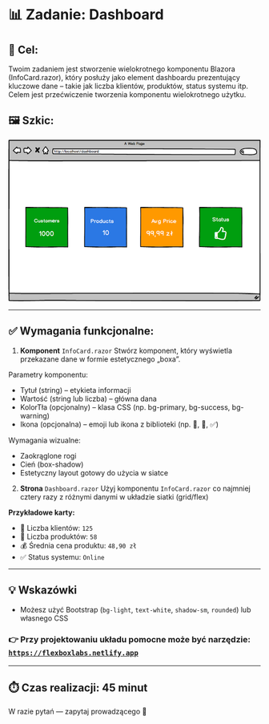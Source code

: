 # 📊 Zadanie: Dashboard

## 🧩 Cel:
Twoim zadaniem jest stworzenie wielokrotnego komponentu Blazora (InfoCard.razor), który posłuży jako element dashboardu prezentujący kluczowe dane – takie jak liczba klientów, produktów, status systemu itp.
Celem jest przećwiczenie tworzenia komponentu wielokrotnego użytku.

## 🖼️ Szkic: 
  ![alt text](dashboard.png)

---

## ✅ Wymagania funkcjonalne:
1. **Komponent** `InfoCard.razor`
Stwórz komponent, który wyświetla przekazane dane w formie estetycznego „boxa”.

Parametry komponentu:
  - Tytuł (string) – etykieta informacji
  - Wartość (string lub liczba) – główna dana
  - KolorTła (opcjonalny) – klasa CSS (np. bg-primary, bg-success, bg-warning)
  - Ikona (opcjonalna)  – emoji lub ikona z biblioteki (np. 🛒, 👤, ✅)
  
Wymagania wizualne:
- Zaokrąglone rogi
- Cień (box-shadow)
- Estetyczny layout gotowy do użycia w siatce


2. **Strona** `Dashboard.razor` 
Użyj komponentu `InfoCard.razor` co najmniej cztery razy z różnymi danymi w układzie siatki (grid/flex)

**Przykładowe karty:**
- 👤 Liczba klientów: `125`
- 🛒 Liczba produktów: `58`
- 💰 Średnia cena produktu: `48,90 zł`
- ✅ Status systemu: `Online`


--- 

## 💡 Wskazówki
- Możesz użyć Bootstrap (`bg-light`, `text-white`, `shadow-sm`, `rounded`) lub własnego CSS


### 👉 Przy projektowaniu układu pomocne może być narzędzie: [`https://flexboxlabs.netlify.app`](https://flexboxlabs.netlify.app/) 


---


## ⏱️ Czas realizacji: **45 minut**


W razie pytań — zapytaj prowadzącego 🙂
